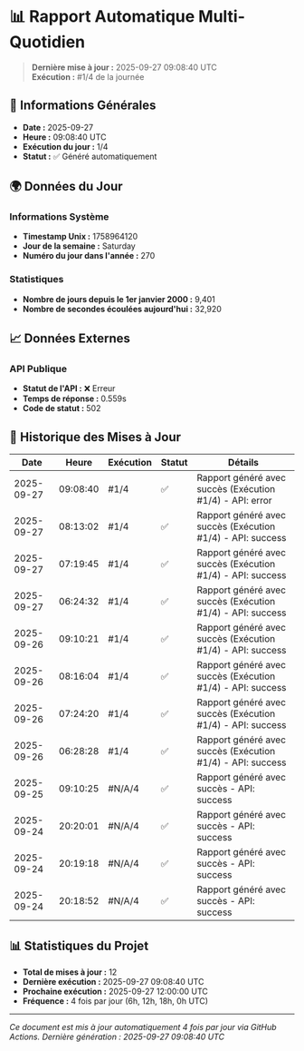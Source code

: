 # 📊 Rapport Automatique Multi-Quotidien

> **Dernière mise à jour :** 2025-09-27 09:08:40 UTC  
> **Exécution :** #1/4 de la journée

## 📅 Informations Générales

- **Date :** 2025-09-27
- **Heure :** 09:08:40 UTC
- **Exécution du jour :** 1/4
- **Statut :** ✅ Généré automatiquement

## 🌍 Données du Jour

### Informations Système
- **Timestamp Unix :** 1758964120
- **Jour de la semaine :** Saturday
- **Numéro du jour dans l'année :** 270

### Statistiques
- **Nombre de jours depuis le 1er janvier 2000 :** 9,401
- **Nombre de secondes écoulées aujourd'hui :** 32,920

## 📈 Données Externes

### API Publique
- **Statut de l'API :** ❌ Erreur
- **Temps de réponse :** 0.559s
- **Code de statut :** 502

## 🔄 Historique des Mises à Jour

| Date | Heure | Exécution | Statut | Détails |
|------|-------|-----------|--------|---------|
| 2025-09-27 | 09:08:40 | #1/4 | ✅ | Rapport généré avec succès (Exécution #1/4) - API: error |
| 2025-09-27 | 08:13:02 | #1/4 | ✅ | Rapport généré avec succès (Exécution #1/4) - API: success |
| 2025-09-27 | 07:19:45 | #1/4 | ✅ | Rapport généré avec succès (Exécution #1/4) - API: success |
| 2025-09-27 | 06:24:32 | #1/4 | ✅ | Rapport généré avec succès (Exécution #1/4) - API: success |
| 2025-09-26 | 09:10:21 | #1/4 | ✅ | Rapport généré avec succès (Exécution #1/4) - API: success |
| 2025-09-26 | 08:16:04 | #1/4 | ✅ | Rapport généré avec succès (Exécution #1/4) - API: success |
| 2025-09-26 | 07:24:20 | #1/4 | ✅ | Rapport généré avec succès (Exécution #1/4) - API: success |
| 2025-09-26 | 06:28:28 | #1/4 | ✅ | Rapport généré avec succès (Exécution #1/4) - API: success |
| 2025-09-25 | 09:10:25 | #N/A/4 | ✅ | Rapport généré avec succès - API: success |
| 2025-09-24 | 20:20:01 | #N/A/4 | ✅ | Rapport généré avec succès - API: success |
| 2025-09-24 | 20:19:18 | #N/A/4 | ✅ | Rapport généré avec succès - API: success |
| 2025-09-24 | 20:18:52 | #N/A/4 | ✅ | Rapport généré avec succès - API: success |

## 📊 Statistiques du Projet

- **Total de mises à jour :** 12
- **Dernière exécution :** 2025-09-27 09:08:40 UTC
- **Prochaine exécution :** 2025-09-27 12:00:00 UTC
- **Fréquence :** 4 fois par jour (6h, 12h, 18h, 0h UTC)

---

*Ce document est mis à jour automatiquement 4 fois par jour via GitHub Actions.*
*Dernière génération : 2025-09-27 09:08:40 UTC*
